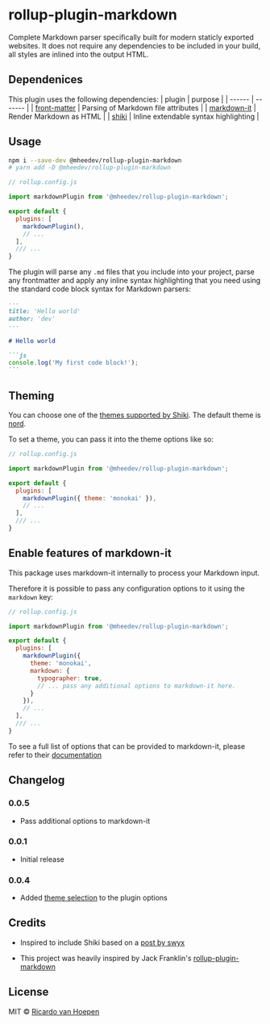 # rollup-plugin-markdown

Complete Markdown parser specifically built for modern staticly exported websites. It does not require any dependencies to be included in your build, all styles are inlined into the output HTML.

## Dependenices

This plugin uses the following dependencies:
| plugin | purpose |
| ------ | ------- |
| [front-matter](https://github.com/jxson/front-matter) | Parsing of Markdown file attributes |
| [markdown-it](https://github.com/markdown-it/markdown-it) | Render Markdown as HTML |
| [shiki](https://github.com/octref/shiki) | Inline extendable syntax highlighting |

## Usage

```bash
npm i --save-dev @mheedev/rollup-plugin-markdown
# yarn add -D @mheedev/rollup-plugin-markdown
```

```js
// rollup.config.js

import markdownPlugin from '@mheedev/rollup-plugin-markdown';

export default {
  plugins: [
    markdownPlugin(),
    // ...
  ],
  /// ...
}
```

The plugin will parse any `.md` files that you include into your project, parse any frontmatter and apply any inline syntax highlighting that you need using the standard code block syntax for Markdown parsers:

````md
---
title: 'Hello world'
author: 'dev'
---

# Hello world

```js
console.log('My first code block!');
```

````

## Theming

You can choose one of the [themes supported by Shiki](https://github.com/octref/shiki/tree/master/packages/themes). The default theme is [nord](https://github.com/arcticicestudio/nord-visual-studio-code).

To set a theme, you can pass it into the theme options like so:

```js
// rollup.config.js

import markdownPlugin from '@mheedev/rollup-plugin-markdown';

export default {
  plugins: [
    markdownPlugin({ theme: 'monokai' }),
    // ...
  ],
  /// ...
}
```

## Enable features of markdown-it

This package uses markdown-it internally to process your Markdown input.

Therefore it is possible to pass any configuration options to it using the `markdown` key:

```js
// rollup.config.js

import markdownPlugin from '@mheedev/rollup-plugin-markdown';

export default {
  plugins: [
    markdownPlugin({
      theme: 'monokai',
      markdown: {
        typographer: true,
        // ... pass any additional options to markdown-it here.
      }
    }),
    // ...
  ],
  /// ...
}
```

To see a full list of options that can be provided to markdown-it, please refer to their [documentation](https://github.com/markdown-it/markdown-it)

## Changelog

### 0.0.5

- Pass additional options to markdown-it

### 0.0.1

- Initial release

### 0.0.4

- Added [theme selection](https://github.com/mheedev/rollup-plugin-markdown/tree/master#Theming) to the plugin options

## Credits

- Inspired to include Shiki based on a [post by swyx](https://www.swyx.io/writing/svelte-static/)

- This project was heavily inspired by Jack Franklin's [rollup-plugin-markdown](https://github.com/jackfranklin/rollup-plugin-markdown)

## License

MIT &copy; [Ricardo van Hoepen](https://github.com/mheedev)
